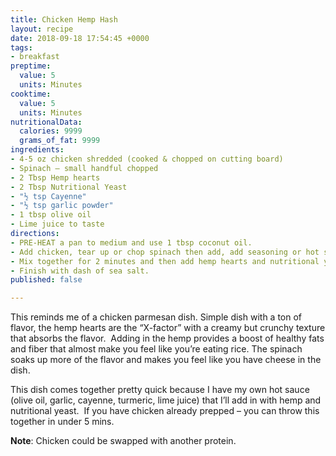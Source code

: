 ```yaml
---
title: Chicken Hemp Hash
layout: recipe
date: 2018-09-18 17:54:45 +0000
tags:
- breakfast
preptime:
  value: 5
  units: Minutes
cooktime:
  value: 5
  units: Minutes
nutritionalData:
  calories: 9999
  grams_of_fat: 9999
ingredients:
- 4-5 oz chicken shredded (cooked & chopped on cutting board)
- Spinach – small handful chopped
- 2 Tbsp Hemp hearts
- 2 Tbsp Nutritional Yeast
- "½ tsp Cayenne"
- "½ tsp garlic powder"
- 1 tbsp olive oil
- Lime juice to taste
directions:
- PRE-HEAT a pan to medium and use 1 tbsp coconut oil.
- Add chicken, tear up or chop spinach then add, add seasoning or hot sauce blend.
- Mix together for 2 minutes and then add hemp hearts and nutritional yeast.
- Finish with dash of sea salt.
published: false

---
```

This reminds me of a chicken parmesan dish. Simple dish with a ton of flavor, the hemp hearts are the “X-factor” with a creamy but crunchy texture that absorbs the flavor.  Adding in the hemp provides a boost of healthy fats and fiber that almost make you feel like you’re eating rice. The spinach soaks up more of the flavor and makes you feel like you have cheese in the dish.

This dish comes together pretty quick because I have my own hot sauce (olive oil, garlic, cayenne, turmeric, lime juice) that I’ll add in with hemp and nutritional yeast.  If you have chicken already prepped – you can throw this together in under 5 mins. 

**Note**: Chicken could be swapped with another protein. 